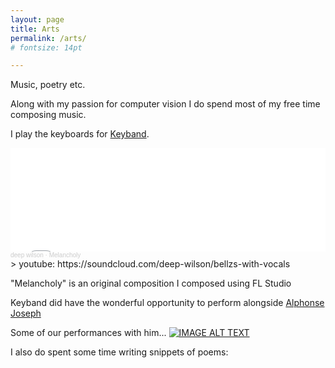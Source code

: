 ```yaml
---
layout: page
title: Arts
permalink: /arts/
# fontsize: 14pt

---
```

Music, poetry etc.

Along with my passion for computer vision I do spend most of my free time composing music. 

I play the keyboards for [Keyband](https://www.youtube.com/channel/UCd0RBs6FM0Vvvvy1C_t_4GQ).

<iframe width="100%" height="166" scrolling="no" frameborder="no" allow="autoplay" src="[https://w.soundcloud.com/player/?url=https%3A//api.soundcloud.com/tracks/1011876277&color=%23ff5500&auto_play=false&hide_related=false&show_comments=true&show_user=true&show_reposts=false&show_teaser=true](https://w.soundcloud.com/player/?url=https%3A//api.soundcloud.com/tracks/1011876277&color=%23ff5500&auto_play=false&hide_related=false&show_comments=true&show_user=true&show_reposts=false&show_teaser=true)"></iframe><div style="font-size: 10px; color: #cccccc;line-break: anywhere;word-break: normal;overflow: hidden;white-space: nowrap;text-overflow: ellipsis; font-family: Interstate,Lucida Grande,Lucida Sans Unicode,Lucida Sans,Garuda,Verdana,Tahoma,sans-serif;font-weight: 100;"><a href="[https://soundcloud.com/deep-wilson](https://soundcloud.com/deep-wilson)" title="deep wilson" target="_blank" style="color: #cccccc; text-decoration: none;">deep wilson</a> · <a href="[https://soundcloud.com/deep-wilson/bellzs-with-vocals](https://soundcloud.com/deep-wilson/bellzs-with-vocals)" title="Melancholy" target="_blank" style="color: #cccccc; text-decoration: none;">Melancholy</a></div>
> youtube: https://soundcloud.com/deep-wilson/bellzs-with-vocals


"Melancholy" is an original composition I composed using FL Studio

Keyband did have the wonderful opportunity to perform alongside [Alphonse Joseph](https://en.wikipedia.org/wiki/Alphons_Joseph)

Some of our performances with him...
[![IMAGE ALT TEXT](http://img.youtube.com/vi/SjuB5TtFsuw/0.jpg)](http://www.youtube.com/watch?v=SjuB5TtFsuw)
<!-- > youtube: https://www.youtube.com/embed/SjuB5TtFsuw -->

<!-- <iframe width="560" height="315" src="[https://www.youtube.com/embed/SjuB5TtFsuw](https://www.youtube.com/embed/SjuB5TtFsuw)" title="YouTube video player" frameborder="0" allow="accelerometer; autoplay; clipboard-write; encrypted-media; gyroscope; picture-in-picture" allowfullscreen></iframe>

<iframe width="560" height="315" src="[https://www.youtube.com/embed/yaxYKm48q1M](https://www.youtube.com/embed/yaxYKm48q1M)" title="YouTube video player" frameborder="0" allow="accelerometer; autoplay; clipboard-write; encrypted-media; gyroscope; picture-in-picture" allowfullscreen></iframe> -->

I also do spent some time writing snippets of poems: